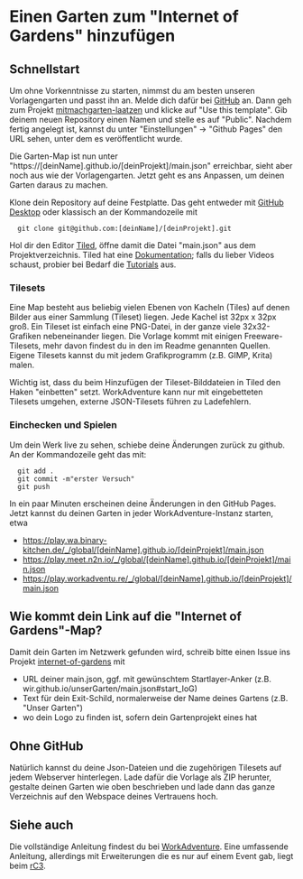 # Einen Garten zum "Internet of Gardens" hinzufügen

## Schnellstart

Um ohne Vorkenntnisse zu starten, nimmst du am besten unseren Vorlagengarten und passt ihn an. Melde dich dafür bei [GitHub](https://github.com/join) an. Dann geh zum Projekt [mitmachgarten-laatzen](https://github.com/c0c0bird/mitmachgarten-laatzen) und klicke auf "Use this template". Gib deinem neuen Repository einen Namen und stelle es auf "Public". Nachdem fertig angelegt ist, kannst du unter "Einstellungen" -> "Github Pages" den URL sehen, unter dem es veröffentlicht wurde.

Die Garten-Map ist nun unter "https://[deinName].github.io/[deinProjekt]/main.json" erreichbar, sieht aber noch aus wie der Vorlagengarten. Jetzt geht es ans Anpassen, um deinen Garten daraus zu machen.

Klone dein Repository auf deine Festplatte. Das geht entweder mit [GitHub Desktop](https://desktop.github.com/) oder klassisch an der Kommandozeile mit  
```
  git clone git@github.com:[deinName]/[deinProjekt].git
```
Hol dir den Editor [Tiled](https://www.mapeditor.org/), öffne damit die Datei "main.json" aus dem Projektverzeichnis. Tiled hat eine [Dokumentation](https://doc.mapeditor.org/en/stable/manual/introduction/); falls du lieber Videos schaust, probier bei Bedarf die [Tutorials](https://gamefromscratch.com/tiled-map-editor-tutorial-series/) aus.

### Tilesets

Eine Map besteht aus beliebig vielen Ebenen von Kacheln (Tiles) auf denen Bilder aus einer Sammlung (Tileset) liegen. Jede Kachel ist 32px x 32px groß. Ein Tileset ist einfach eine PNG-Datei, in der ganze viele 32x32-Grafiken nebeneinander liegen. Die Vorlage kommt mit einigen Freeware-Tilesets, mehr davon findest du in den im Readme genannten Quellen. Eigene Tilesets kannst du mit jedem Grafikprogramm (z.B. GIMP, Krita) malen.

Wichtig ist, dass du beim Hinzufügen der Tileset-Bilddateien in Tiled den Haken "einbetten" setzt. WorkAdventure kann nur mit eingebetteten Tilesets umgehen, externe JSON-Tilesets führen zu Ladefehlern.

### Einchecken und Spielen

Um dein Werk live zu sehen, schiebe deine Änderungen zurück zu github. An der Kommandozeile geht das mit:
```
  git add .
  git commit -m"erster Versuch"
  git push
```
In ein paar Minuten erscheinen deine Änderungen in den GitHub Pages. Jetzt kannst du deinen Garten in jeder WorkAdventure-Instanz starten, etwa

* https://play.wa.binary-kitchen.de/_/global/[deinName].github.io/[deinProjekt]/main.json
* https://play.meet.n2n.io/_/global/[deinName].github.io/[deinProjekt]/main.json
* https://play.workadventu.re/_/global/[deinName].github.io/[deinProjekt]/main.json

## Wie kommt dein Link auf die "Internet of Gardens"-Map?

Damit dein Garten im Netzwerk gefunden wird, schreib bitte einen Issue ins Projekt [internet-of-gardens](https://github.com/c0c0bird/internet-of-gardens) mit

* URL deiner main.json, ggf. mit gewünschtem Startlayer-Anker (z.B. wir.github.io/unserGarten/main.json#start_IoG)
* Text für dein Exit-Schild, normalerweise der Name deines Gartens (z.B. "Unser Garten")
* wo dein Logo zu finden ist, sofern dein Gartenprojekt eines hat

## Ohne GitHub

Natürlich kannst du deine Json-Dateien und die zugehörigen Tilesets auf jedem Webserver hinterlegen. Lade dafür die Vorlage als ZIP herunter, gestalte deinen Garten wie oben beschrieben und lade dann das ganze Verzeichnis auf den Webspace deines Vertrauens hoch.

## Siehe auch

Die vollständige Anleitung findest du bei [WorkAdventure](https://workadventu.re/map-building).
Eine umfassende Anleitung, allerdings mit Erweiterungen die es nur auf einem Event gab, liegt beim [rC3](https://howto.rc3.world/maps.html#schnell-uberblick).

